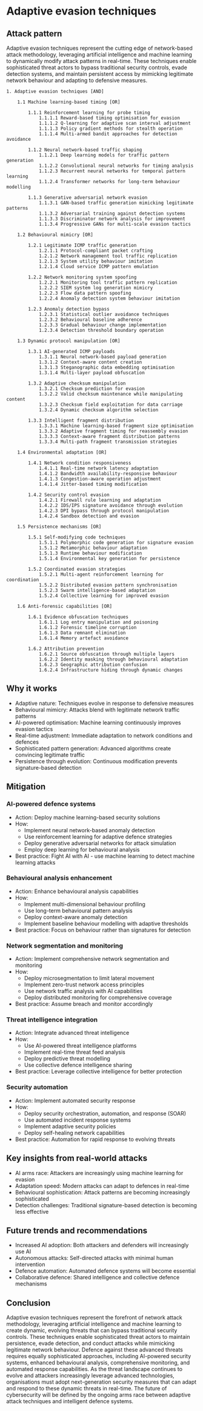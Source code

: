 # Adaptive evasion techniques

## Attack pattern

Adaptive evasion techniques represent the cutting edge of network-based attack methodology, leveraging artificial intelligence and machine learning to dynamically modify attack patterns in real-time. These techniques enable sophisticated threat actors to bypass traditional security controls, evade detection systems, and maintain persistent access by mimicking legitimate network behaviour and adapting to defensive measures.

```text
1. Adaptive evasion techniques [AND]

    1.1 Machine learning-based timing [OR]
    
        1.1.1 Reinforcement learning for probe timing
            1.1.1.1 Reward-based timing optimisation for evasion
            1.1.1.2 Q-learning for adaptive scan interval adjustment
            1.1.1.3 Policy gradient methods for stealth operation
            1.1.1.4 Multi-armed bandit approaches for detection avoidance
            
        1.1.2 Neural network-based traffic shaping
            1.1.2.1 Deep learning models for traffic pattern generation
            1.1.2.2 Convolutional neural networks for timing analysis
            1.1.2.3 Recurrent neural networks for temporal pattern learning
            1.1.2.4 Transformer networks for long-term behaviour modelling
            
        1.1.3 Generative adversarial network evasion
            1.1.3.1 GAN-based traffic generation mimicking legitimate patterns
            1.1.3.2 Adversarial training against detection systems
            1.1.3.3 Discriminator network analysis for improvement
            1.1.3.4 Progressive GANs for multi-scale evasion tactics
            
    1.2 Behavioural mimicry [OR]
    
        1.2.1 Legitimate ICMP traffic generation
            1.2.1.1 Protocol-compliant packet crafting
            1.2.1.2 Network management tool traffic replication
            1.2.1.3 System utility behaviour imitation
            1.2.1.4 Cloud service ICMP pattern emulation
            
        1.2.2 Network monitoring system spoofing
            1.2.2.1 Monitoring tool traffic pattern replication
            1.2.2.2 SIEM system log generation mimicry
            1.2.2.3 Flow data pattern spoofing
            1.2.2.4 Anomaly detection system behaviour imitation
            
        1.2.3 Anomaly detection bypass
            1.2.3.1 Statistical outlier avoidance techniques
            1.2.3.2 Behavioural baseline adherence
            1.2.3.3 Gradual behaviour change implementation
            1.2.3.4 Detection threshold boundary operation
            
    1.3 Dynamic protocol manipulation [OR]
    
        1.3.1 AI-generated ICMP payloads
            1.3.1.1 Neural network-based payload generation
            1.3.1.2 Context-aware content creation
            1.3.1.3 Steganographic data embedding optimisation
            1.3.1.4 Multi-layer payload obfuscation
            
        1.3.2 Adaptive checksum manipulation
            1.3.2.1 Checksum prediction for evasion
            1.3.2.2 Valid checksum maintenance while manipulating content
            1.3.2.3 Checksum field exploitation for data carriage
            1.3.2.4 Dynamic checksum algorithm selection
            
        1.3.3 Intelligent fragment distribution
            1.3.3.1 Machine learning-based fragment size optimisation
            1.3.3.2 Adaptive fragment timing for reassembly evasion
            1.3.3.3 Context-aware fragment distribution patterns
            1.3.3.4 Multi-path fragment transmission strategies
            
    1.4 Environmental adaptation [OR]
    
        1.4.1 Network condition responsiveness
            1.4.1.1 Real-time network latency adaptation
            1.4.1.2 Bandwidth availability-responsive behaviour
            1.4.1.3 Congestion-aware operation adjustment
            1.4.1.4 Jitter-based timing modification
            
        1.4.2 Security control evasion
            1.4.2.1 Firewall rule learning and adaptation
            1.4.2.2 IDS/IPS signature avoidance through evolution
            1.4.2.3 DPI bypass through protocol manipulation
            1.4.2.4 Sandbox detection and evasion
            
    1.5 Persistence mechanisms [OR]
    
        1.5.1 Self-modifying code techniques
            1.5.1.1 Polymorphic code generation for signature evasion
            1.5.1.2 Metamorphic behaviour adaptation
            1.5.1.3 Runtime behaviour modification
            1.5.1.4 Environmental key generation for persistence
            
        1.5.2 Coordinated evasion strategies
            1.5.2.1 Multi-agent reinforcement learning for coordination
            1.5.2.2 Distributed evasion pattern synchronisation
            1.5.2.3 Swarm intelligence-based adaptation
            1.5.2.4 Collective learning for improved evasion
            
    1.6 Anti-forensic capabilities [OR]
    
        1.6.1 Evidence obfuscation techniques
            1.6.1.1 Log entry manipulation and poisoning
            1.6.1.2 Forensic timeline corruption
            1.6.1.3 Data remnant elimination
            1.6.1.4 Memory artefact avoidance
            
        1.6.2 Attribution prevention
            1.6.2.1 Source obfuscation through multiple layers
            1.6.2.2 Identity masking through behavioural adaptation
            1.6.2.3 Geographic attribution confusion
            1.6.2.4 Infrastructure hiding through dynamic changes
```

## Why it works

-   Adaptive nature: Techniques evolve in response to defensive measures
-   Behavioural mimicry: Attacks blend with legitimate network traffic patterns
-   AI-powered optimisation: Machine learning continuously improves evasion tactics
-   Real-time adjustment: Immediate adaptation to network conditions and defences
-   Sophisticated pattern generation: Advanced algorithms create convincing legitimate traffic
-   Persistence through evolution: Continuous modification prevents signature-based detection

## Mitigation

### AI-powered defence systems

-   Action: Deploy machine learning-based security solutions
-   How:
    -   Implement neural network-based anomaly detection
    -   Use reinforcement learning for adaptive defence strategies
    -   Deploy generative adversarial networks for attack simulation
    -   Employ deep learning for behavioural analysis
-   Best practice: Fight AI with AI - use machine learning to detect machine learning attacks

### Behavioural analysis enhancement

-   Action: Enhance behavioural analysis capabilities
-   How:
    -   Implement multi-dimensional behaviour profiling
    -   Use long-term behavioural pattern analysis
    -   Deploy context-aware anomaly detection
    -   Implement baseline behaviour modelling with adaptive thresholds
-   Best practice: Focus on behaviour rather than signatures for detection

### Network segmentation and monitoring

-   Action: Implement comprehensive network segmentation and monitoring
-   How:
    -   Deploy microsegmentation to limit lateral movement
    -   Implement zero-trust network access principles
    -   Use network traffic analysis with AI capabilities
    -   Deploy distributed monitoring for comprehensive coverage
-   Best practice: Assume breach and monitor accordingly

### Threat intelligence integration

-   Action: Integrate advanced threat intelligence
-   How:
    -   Use AI-powered threat intelligence platforms
    -   Implement real-time threat feed analysis
    -   Deploy predictive threat modelling
    -   Use collective defence intelligence sharing
-   Best practice: Leverage collective intelligence for better protection

### Security automation

-   Action: Implement automated security response
-   How:
    -   Deploy security orchestration, automation, and response (SOAR)
    -   Use automated incident response systems
    -   Implement adaptive security policies
    -   Deploy self-healing network capabilities
-   Best practice: Automation for rapid response to evolving threats

## Key insights from real-world attacks

-   AI arms race: Attackers are increasingly using machine learning for evasion
-   Adaptation speed: Modern attacks can adapt to defences in real-time
-   Behavioural sophistication: Attack patterns are becoming increasingly sophisticated
-   Detection challenges: Traditional signature-based detection is becoming less effective

## Future trends and recommendations

-   Increased AI adoption: Both attackers and defenders will increasingly use AI
-   Autonomous attacks: Self-directed attacks with minimal human intervention
-   Defence automation: Automated defence systems will become essential
-   Collaborative defence: Shared intelligence and collective defence mechanisms

## Conclusion

Adaptive evasion techniques represent the forefront of network attack methodology, leveraging artificial intelligence and machine learning to create dynamic, evolving threats that can bypass traditional security controls. These techniques enable sophisticated threat actors to maintain persistence, evade detection, and conduct attacks while mimicking legitimate network behaviour. Defence against these advanced threats requires equally sophisticated approaches, including AI-powered security systems, enhanced behavioural analysis, comprehensive monitoring, and automated response capabilities. As the threat landscape continues to evolve and attackers increasingly leverage advanced technologies, organisations must adopt next-generation security measures that can adapt and respond to these dynamic threats in real-time. The future of cybersecurity will be defined by the ongoing arms race between adaptive attack techniques and intelligent defence systems.
